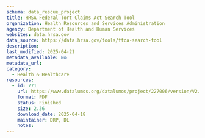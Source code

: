 ```yaml
---
schema: data_rescue_project 
title: HRSA Federal Tort Claims Act Search Tool
organization: Health Resources and Services Administration
agency: Department of Health and Human Services
websites: data.hrsa.gov
data_source: https://data.hrsa.gov/tools/ftca-search-tool
description: 
last_modified: 2025-04-21
metadata_available: No
metadata_url: 
category:
  - Health & Healthcare 
resources:
  - id: 771
    url: https://www.datalumos.org/datalumos/project/227006/version/V2/view
    format: PDF
    status: Finished
    size: 2.36
    download_date: 2025-04-18
    maintainer: DRP, DL
    notes: 
---
```

